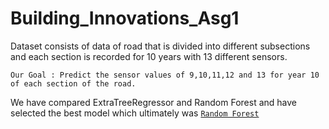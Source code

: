 # Building_Innovations_Asg1


Dataset consists of data of road that is divided into different 
subsections and each section is recorded for 10 years with 13 
different sensors.

`Our Goal : Predict the sensor values of 9,10,11,12 and 13 for year 10
of each section of the road.`

We have compared ExtraTreeRegressor and Random Forest and have selected the best model
which ultimately was [`Random Forest`](https://en.wikipedia.org/wiki/Random_forest)


